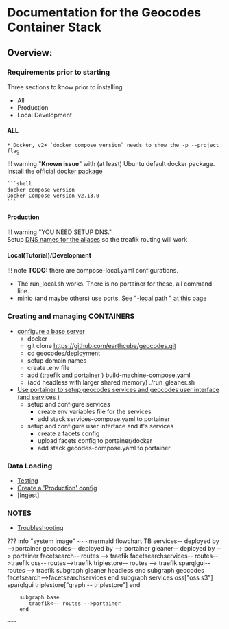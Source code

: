 # Documentation for the Geocodes Container Stack


## Overview:

### Requirements prior to starting
Three sections to know prior to installing
* All
* Production
* Local Development

####  ALL
    * Docker, v2+ `docker compose version` needs to show the -p --project flag
!!! warning     "**Known issue**" 
    with (at least) Ubuntu default docker package. Install the [official docker package](https://docs.docker.com/engine/install/ubuntu/)

    ```shell
    docker compose version
    Docker Compose version v2.13.0
    ```
####  Production

!!! warning   "YOU NEED SETUP DNS."  
    Setup [DNS names for the aliases](https://raw.githubusercontent.com/earthcube/geocodes/main/deployment/hosts.geocodes) 
    so the treafik routing will work

####  Local(Tutorial)/Development

!!! note 
    **TODO:** there are compose-local.yaml configurations. 

* The run_local.sh works. There is no portainer for these. all command line.
* minio (and maybe others) use ports. [See "-local path " at this page](./stack_machines.md)

### Creating and managing CONTAINERS

  * [configure a base server](./setup_base_machine_configuration.md)
      * docker
      * git clone https://github.com/earthcube/geocodes.git
      * cd geocodes/deployment
      * setup domain names
      * create .env file
      * add  (traefik and portainer ) build-machine-compose.yaml
      * (add headless with larger shared memory) ./run_gleaner.sh   
  * [Use portainer to setup geocodes services and geocodes user interface (and services )](./setup_geocodes_containers.md)
      * setup and configure services
          * create env variables file for the services
          * add stack services-compose.yaml to portainer
      * setup and configure user infertace and it's services
          * create a facets config
          * upload facets config to portainer/docker
          * add  stack gecodes-compose.yaml to portainer

### Data Loading

* [Testing](indexing_with_gleanerio_for_testing.md(./))
* [Create a  'Production' config](production/creatingProductionConfigs.md) 
* [Ingest]

### NOTES
* [Troubleshooting](troubleshooting.md)

??? info "system image"
    ~~~mermaid
    flowchart TB
        services-- deployed by -->portainer
        geocodes-- deployed by  --> portainer
        gleaner-- deployed by  --> portainer
        facetsearch-- routes --> traefik
        facetsearchservices-- routes-->traefik
        oss-- routes-->traefik
        triplestore-- routes --> traefik
        sparqlgui-- routes --> traefik
        subgraph gleaner
           headless
        end
        subgraph geocodes
           facetsearch-->facetsearchservices
        end
        subgraph services
           oss["oss s3"]
           sparqlgui
           triplestore["graph -- triplestore"]
        end
    
        subgraph base
           traefik<-- routes -->portainer
        end
    
    ~~~
